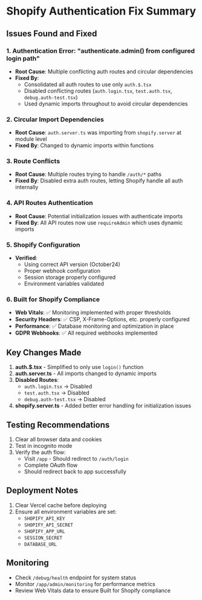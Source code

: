 # Shopify Authentication Fix Summary

## Issues Found and Fixed

### 1. **Authentication Error: "authenticate.admin() from configured login path"**
- **Root Cause**: Multiple conflicting auth routes and circular dependencies
- **Fixed By**: 
  - Consolidated all auth routes to use only `auth.$.tsx`
  - Disabled conflicting routes (`auth.login.tsx`, `test.auth.tsx`, `debug.auth-test.tsx`)
  - Used dynamic imports throughout to avoid circular dependencies

### 2. **Circular Import Dependencies**
- **Root Cause**: `auth.server.ts` was importing from `shopify.server` at module level
- **Fixed By**: Changed to dynamic imports within functions

### 3. **Route Conflicts**
- **Root Cause**: Multiple routes trying to handle `/auth/*` paths
- **Fixed By**: Disabled extra auth routes, letting Shopify handle all auth internally

### 4. **API Routes Authentication**
- **Root Cause**: Potential initialization issues with authenticate imports
- **Fixed By**: All API routes now use `requireAdmin` which uses dynamic imports

### 5. **Shopify Configuration**
- **Verified**: 
  - Using correct API version (October24)
  - Proper webhook configuration
  - Session storage properly configured
  - Environment variables validated

### 6. **Built for Shopify Compliance**
- **Web Vitals**: ✅ Monitoring implemented with proper thresholds
- **Security Headers**: ✅ CSP, X-Frame-Options, etc. properly configured
- **Performance**: ✅ Database monitoring and optimization in place
- **GDPR Webhooks**: ✅ All required webhooks implemented

## Key Changes Made

1. **auth.$.tsx** - Simplified to only use `login()` function
2. **auth.server.ts** - All imports changed to dynamic imports
3. **Disabled Routes**:
   - `auth.login.tsx` → Disabled
   - `test.auth.tsx` → Disabled
   - `debug.auth-test.tsx` → Disabled
4. **shopify.server.ts** - Added better error handling for initialization issues

## Testing Recommendations

1. Clear all browser data and cookies
2. Test in incognito mode
3. Verify the auth flow:
   - Visit `/app` - Should redirect to `/auth/login`
   - Complete OAuth flow
   - Should redirect back to app successfully

## Deployment Notes

1. Clear Vercel cache before deploying
2. Ensure all environment variables are set:
   - `SHOPIFY_API_KEY`
   - `SHOPIFY_API_SECRET`
   - `SHOPIFY_APP_URL`
   - `SESSION_SECRET`
   - `DATABASE_URL`

## Monitoring

- Check `/debug/health` endpoint for system status
- Monitor `/app/admin/monitoring` for performance metrics
- Review Web Vitals data to ensure Built for Shopify compliance